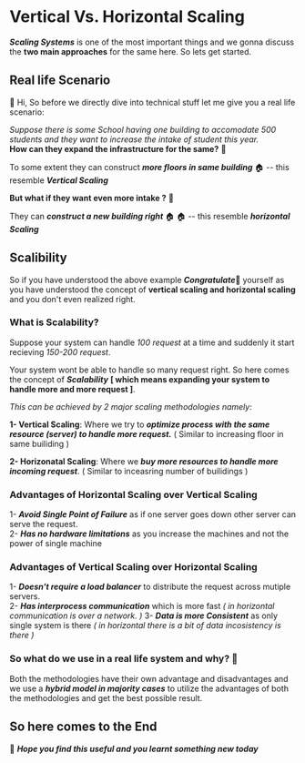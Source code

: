 
# Vertical Vs. Horizontal Scaling

***Scaling Systems*** is one of the most important things and we gonna discuss the **two main approaches** for the same here.   So lets get started.

## Real life Scenario

👋 Hi, So before we  directly dive into technical stuff let me give you a real life scenario:


*Suppose there is some School having one building to accomodate 500 students and they want to increase the intake of student this year.*\
**How can they expand the infrastructure for the same?** 🤔

To some extent they can construct ***more floors in same building*** 🏠	 -- this resemble ***Vertical Scaling***

**But what if they want even more intake ?** 🤔 

They can ***construct a new building right*** 🏠	🏠	 -- this resemble ***horizontal Scaling***


## Scalibility

So if you have understood the above example ***Congratulate***🤩 yourself as you have understood the concept of **vertical scaling and horizontal scaling** and you don't even realized right.

### What is Scalability?

Suppose your system can handle *100 request* at a time and suddenly it start recieving *150-200 request*.

Your system wont be able to handle so many request right. So here comes the concept of ***Scalability*** **[ which means expanding your system to handle more and more request ]**.

*This can be achieved by 2 major scaling methodologies namely:*

**1- Vertical Scaling**: Where we try to ***optimize process with the same resource (server) to handle more request.*** ( Similar to increasing floor in same builiding )

**2- Horizonatal Scaling**: Where we ***buy more resources to handle more incoming request***. ( Similar to inceasring number of builidings )

### Advantages of Horizontal Scaling over Vertical Scaling


1- ***Avoid Single Point of Failure*** as if one server goes down other server can serve the request. \
2- ***Has no hardware limitations*** as you increase the machines and not the power of single machine 

### Advantages of Vertical Scaling over  Horizontal Scaling

1- ***Doesn't require a load balancer*** to distribute the request across mutiple servers.\
2- ***Has interprocess communication*** which is more fast *( in horizontal communication is over a network. )*
3- ***Data is more Consistent*** as only single system is there *( in horizontal there is a bit of data incosistency is there )*

### So what do we use in a real life system and why? 🤔

Both the methodologies have their own advantage and disadvantages and we use a ***hybrid model in majority cases*** to utilize the advantages of both the methodologies and get the best possible result.
## So here comes to the End 
🤞	 ***Hope you find this useful and you learnt something new today***

